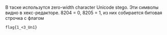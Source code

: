 В таске использутся zero-width character Unicode stego. Эти символы видно в хекс-редакторе. 8204 = 0, 8205 = 1, из них собирается битовая строчка с флагом

`flag{1_<3_Un1}`

